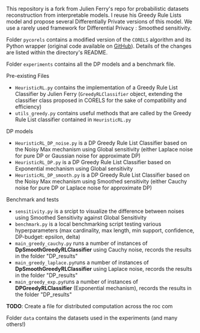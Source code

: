 This repository is a fork from Julien Ferry's repo for probabilistic datasets reconstruction from interpretable models. I reuse his Greedy Rule Lists model and propose several Differentially Private versions of this model. We use a rarely used framework for Differential Privacy : Smoothed sensitivity.

Folder `pycorels` contains a modified version of the `CORELS` algorithm and its Python wrapper (original code available on [GitHub](https://github.com/corels/pycorels)).
Details of the changes are listed within the directory's README.

Folder `experiments` contains all the DP models and a benchmark file.

Pre-existing Files
* `HeuristicRL.py` contains the implementation of a Greedy Rule List Classifier by Julien Ferry (`GreedyRLClassifier` object, extending the classifier class proposed in CORELS for the sake of compatibility and efficiency)
* `utils_greedy.py` contains useful methods that are called by the Greedy Rule List classifier contained in `HeuristicRL.py`

DP models
* `HeuristicRL_DP_noise.py` is a DP Greedy Rule List Classifier based on the Noisy Max mechanism using Global sensitivity (either Laplace noise for pure DP or Gaussian noise for approximate DP)
* `HeuristicRL_DP.py` is a DP Greedy Rule List Classifier based on Exponential mechanism using Global sensitivity 
* `HeuristicRL_DP_smooth.py` is a DP Greedy Rule List Classifier based on the Noisy Max mechanism using Smoothed sensitivity (either Cauchy noise for pure DP or Laplace noise for approximate DP)

Benchmark and tests
* `sensitivity.py` is a srcipt to visualize the difference between noises using Smoothed Sensitivity against Global Sensitivity
* `benchmark.py` is a local benchmarking script testing various hyperparameters (max cardinality, max length, min support, confidence, DP-budget: epsilon, delta)
* `main_greedy_cauchy.py` runs a number of instances of **DpSmoothGreedyRLClassifier** using Cauchy noise, records the results in the folder "DP_results"
* `main_greedy_laplace.py`runs a number of instances of **DpSmoothGreedyRLClassifier** using Laplace noise, records the results in the folder "DP_results"
* `main_greedy_exp.py`runs a number of instances of **DPGreedyRLClassifier** (Exponential mechanism), records the results in the folder "DP_results"

**TODO**: Create a file for distributed computation across the roc com

Folder `data` contains the datasets used in the experiments (and many others!)

